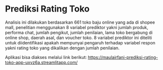 # Prediksi Rating Toko
Analisis ini dilakukan berdasarkan 661 toko baju online yang ada di shopee mall, penelitian menggunakan 8 variabel prediktor yakni jumlah produk, performa chat, jumlah pengikut, jumlah penilaian, lama toko bergabung di online shop, daerah asal, dan voucher toko. 8 variabel prediktor ini diteliti untuk diidentifikasi apakah mempunyai pengaruh terhadap variabel respon yakni rating toko yang dikalikan dengan jumlah penilaian.

Aplikasi bisa diakses melalui link berikut: 
https://maulairfani-prediksi-rating-toko-app-uxvz6a.streamlitapp.com/
